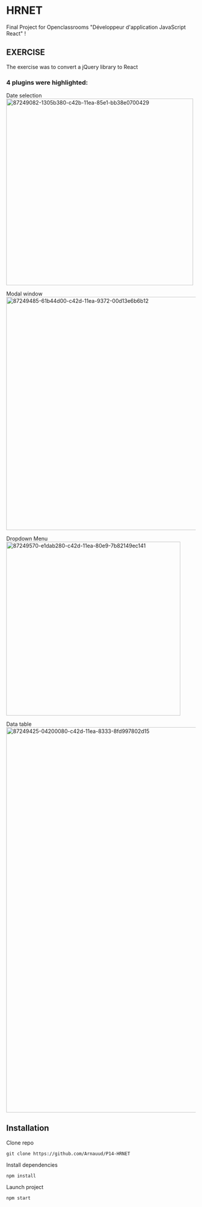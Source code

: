 # HRNET
Final Project for Openclassrooms "Développeur d'application JavaScript React" ! 

## EXERCISE
The exercise was to convert a jQuery library to React

### 4 plugins were highlighted:
Date selection
<img width="497" alt="87249082-1305b380-c42b-11ea-85e1-bb38e0700429" src="https://github.com/user-attachments/assets/1979e888-b7d3-4f45-99f1-eb56fff426a7" />

Modal window
<img width="621" alt="87249485-61b44d00-c42d-11ea-9372-00d13e6b6b12" src="https://github.com/user-attachments/assets/e37b00be-aa68-4377-8922-05617364011f" />

Dropdown Menu
<img width="463" alt="87249570-e1dab280-c42d-11ea-80e9-7b82149ec141" src="https://github.com/user-attachments/assets/43a6840e-cee5-4875-9b95-0b9ded9941ee" />

Data table
<img width="1026" alt="87249425-04200080-c42d-11ea-8333-8fd997802d15" src="https://github.com/user-attachments/assets/e5bf194b-202a-46fc-8e86-b9a7430f0177" />


## Installation
Clone repo

`git clone https://github.com/Arnauud/P14-HRNET`

Install dependencies

`npm install`

Launch project

`npm start`
